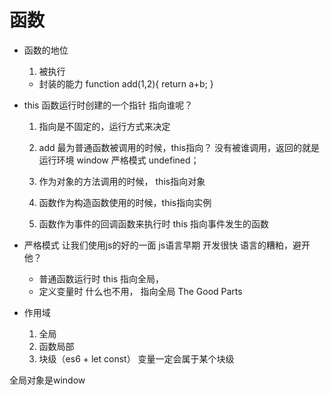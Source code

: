 # 函数

- 函数的地位
    1. 被执行
     - 封装的能力
     function add(1,2){
        return a+b;
     }
- this 
    函数运行时创建的一个指针 指向谁呢？
    1. 指向是不固定的，运行方式来决定
    2. add 最为普通函数被调用的时候，this指向？
        没有被谁调用，返回的就是 运行环境
        window
        严格模式 undefined；

    3. 作为对象的方法调用的时候， this指向对象
    4. 函数作为构造函数使用的时候，this指向实例
    5. 函数作为事件的回调函数来执行时 this 指向事件发生的函数

- 严格模式  让我们使用js的好的一面
    js语言早期 开发很快 语言的糟粕，避开他？
    - 普通函数运行时 this 指向全局，
    - 定义变量时 什么也不用， 指向全局
    The Good Parts

- 作用域
    1. 全局
    2. 函数局部
    3. 块级（es6 + let const）
    变量一定会属于某个块级

全局对象是window